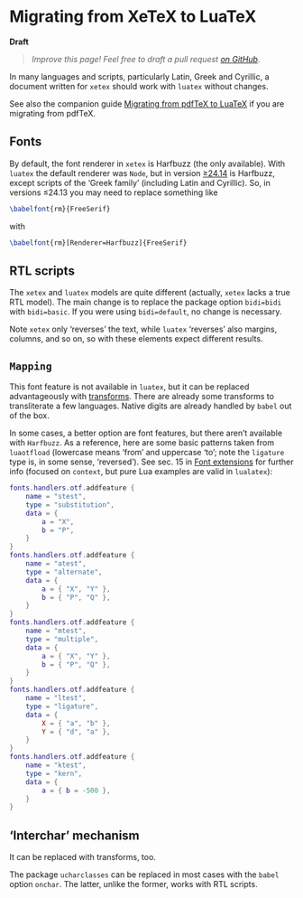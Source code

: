 # Migrating from XeTeX to LuaTeX

**Draft**

> *Improve this page! Feel free to draft a pull request [on GitHub](https://github.com/latex3/babel/tree/docs/docs)*.

In many languages and scripts, particularly Latin, Greek and Cyrillic,
a document written for `xetex` should work with `luatex` without
changes.

See also the companion guide [Migrating from pdfTeX to
LuaTeX](https://latex3.github.io/babel/guides/migrating-pdftex-luatex.html)
if you are migrating from pdfTeX.

## Fonts

By default, the font renderer in `xetex` is Harfbuzz (the only
available). With `luatex` the default renderer was `Node`, but in
version
[≥24.14](https://latex3.github.io/babel/news/whats-new-in-babel-24.14.html)
is Harfbuzz, except scripts of the ‘Greek family’ (including Latin and
Cyrillic). So, in versions ≤24.13 you may need to
replace something like
```tex
\babelfont{rm}{FreeSerif}
```
with
```tex
\babelfont{rm}[Renderer=Harfbuzz]{FreeSerif}
```

## RTL scripts

The `xetex` and `luatex` models are quite different (actually, `xetex`
lacks a true RTL model). The main change is to replace the package
option `bidi=bidi` with `bidi=basic`. If you were using `bidi=default`,
no change is necessary.

Note `xetex` only ‘reverses’ the text, while `luatex` ‘reverses’ also
margins, columns, and so on, so with these elements expect different
results.

## `Mapping`

This font feature is not available in `luatex`, but it can be replaced
advantageously with
[transforms](non-standard-hyphenation-with-luatex.html). There are
already some transforms to transliterate a few languages. Native digits
are already handled by `babel` out of the box.

In some cases, a better option are font features, but there aren’t
available with `Harfbuzz`. As a reference, here are some basic patterns
taken from `luaotfload` (lowercase means ‘from’ and uppercase ‘to’;
note the `ligature` type is, in some sense, ‘reversed’). See sec. 15 in
[Font
extensions](https://articles.contextgarden.net/journal/2017/27-76.pdf)
for further info (focused on `context`, but pure Lua examples are valid
in `lualatex`):
```lua
fonts.handlers.otf.addfeature {
    name = "stest",
    type = "substitution",
    data = {
        a = "X",
        b = "P",
    }
}
fonts.handlers.otf.addfeature {
    name = "atest",
    type = "alternate",
    data = {
        a = { "X", "Y" },
        b = { "P", "Q" },
    }
}
fonts.handlers.otf.addfeature {
    name = "mtest",
    type = "multiple",
    data = {
        a = { "X", "Y" },
        b = { "P", "Q" },
    }
}
fonts.handlers.otf.addfeature {
    name = "ltest",
    type = "ligature",
    data = {
        X = { "a", "b" },
        Y = { "d", "a" },
    }
}
fonts.handlers.otf.addfeature {
    name = "ktest",
    type = "kern",
    data = {
        a = { b = -500 },
    }
}
```

## ‘Interchar’ mechanism

It can be replaced with transforms, too.

The package `ucharclasses` can be replaced in most cases with the
`babel` option `onchar`. The latter, unlike the former, works with RTL
scripts.

